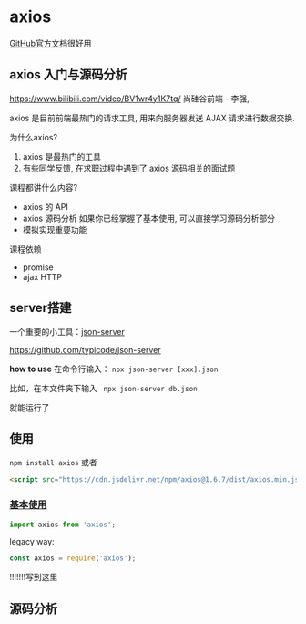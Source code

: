 # axios

 [GitHub官方文档](https://github.com/axios/axios)很好用

## axios 入门与源码分析

<https://www.bilibili.com/video/BV1wr4y1K7tq/>
尚硅谷前端 - 李强,

axios 是目前前端最热门的请求工具, 用来向服务器发送 AJAX 请求进行数据交换.

为什么axios?

1. axios 是最热门的工具
2. 有些同学反馈, 在求职过程中遇到了 axios 源码相关的面试题

课程都讲什么内容?

* axios 的 API 
* axios 源码分析 如果你已经掌握了基本使用, 可以直接学习源码分析部分
* 模拟实现重要功能

课程依赖

* promise
* ajax  HTTP

## server搭建

一个重要的小工具：[json-server](./1-json-server/json-server%20usage.md)

<https://github.com/typicode/json-server>

**how to use**
在命令行输入：
`npx json-server [xxx].json`

比如，在本文件夹下输入 ` npx json-server db.json`

就能运行了

## 使用

`npm install axios`
或者
```html
<script src="https://cdn.jsdelivr.net/npm/axios@1.6.7/dist/axios.min.js"></script>
```

### [基本使用](./2-axios使用/2.html)

```js
import axios from 'axios';
```

legacy way:

```js
const axios = require('axios');
```

!!!!!!!写到这里

## 源码分析